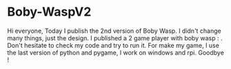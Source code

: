 # Boby-WaspV2
Hi everyone,
Today I publish the 2nd version of Boby Wasp. I didn't change many things, just the design. I published a 2 game player with boby wasp : . Don't hesitate to check my code and try to run it. For make my game, I use the last version of python and pygame, I work on windows and rpi. 
Goodbye !
